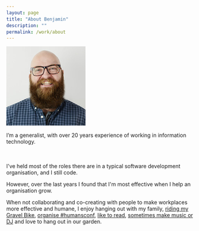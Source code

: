 ```yaml
---
layout: page
title: "About Benjamin"
description: ""
permalink: /work/about
---
```


<p>
  <img class="aboutimg" src="/static/img/benjamin.jpg" />

  I’m a generalist, with over 20 years experience of working in information technology.

  <br>
  <br>
  I've held most of the roles there are in a typical software development organisation, and I still code.

</p>
<div style='clear: both;'></div>

However, over the last years I found that I'm most effective when I help an organisation grow.

When not collaborating and co-creating with people to make workplaces more effective and humane, I enjoy hanging out with my family,
[riding my Gravel Bike](https://www.strava.com/athletes/43411671), [organise #humansconf](https://humansconf.org), [like to read](https://twitter.com/benjamin/status/1251133303131963395/photo/1), [sometimes make music or DJ](https://github.com/benjmin-r/music) and love to hang out in our garden.
